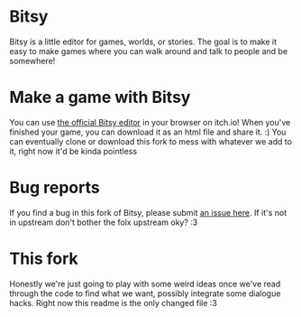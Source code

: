 # Bitsy
Bitsy is a little editor for games, worlds, or stories.
The goal is to make it easy to make games where you can walk around and talk to people and be somewhere!

# Make a game with Bitsy
You can use [the official Bitsy editor](https://ledoux.itch.io/bitsy) in your browser on itch.io! When you've finished your game, you can download it as an html file and share it. :)
You can eventually clone or download this fork to mess with whatever we add to it, right now it'd be kinda pointless

# Bug reports
If you find a bug in this fork of Bitsy, please submit [an issue here](https://github.com/Rathermaddy/bitsy/issues).
If it's not in upstream don't bother the folx upstream oky? :3

# This fork
Honestly we're just going to play with some weird ideas once we've read through the code to find what we want, possibly integrate some dialogue hacks.
Right now this readme is the only changed file :3
